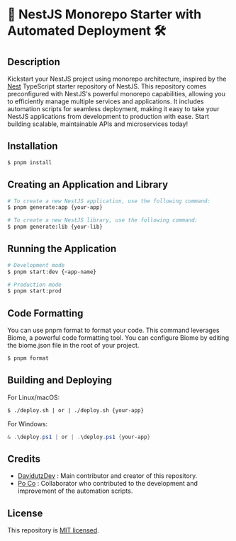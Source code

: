 # 🚀 NestJS Monorepo Starter with Automated Deployment 🛠️

## Description
Kickstart your NestJS project using monorepo architecture, inspired by the [Nest](https://github.com/nestjs/nest) TypeScript starter repository of NestJS. This repository comes preconfigured with NestJS's powerful monorepo capabilities, allowing you to efficiently manage multiple services and applications. It includes automation scripts for seamless deployment, making it easy to take your NestJS applications from development to production with ease. Start building scalable, maintainable APIs and microservices today!

## Installation

```bash
$ pnpm install
```

## Creating an Application and Library

```bash
# To create a new NestJS application, use the following command:
$ pnpm generate:app {your-app}

# To create a new NestJS library, use the following command:
$ pnpm generate:lib {your-lib}
```

## Running the Application

```bash
# Development mode
$ pnpm start:dev {<app-name}

# Production mode
$ pnpm start:prod
```

## Code Formatting
You can use pnpm format to format your code. This command leverages Biome, a powerful code formatting tool. You can configure Biome by editing the biome.json file in the root of your project.

```bash
$ pnpm format
```

## Building and Deploying

For Linux/macOS:
```bash
$ ./deploy.sh | or | ./deploy.sh {your-app}
```
For Windows:
```ps1
& .\deploy.ps1 | or | .\deploy.ps1 {your-app}
```

## Credits
- [DavidutzDev](https://github.com/DavidutzDev) : Main contributor and creator of this repository.
- [Po Co](https://github.com/polnio) : Collaborator who contributed to the development and improvement of the automation scripts.

## License

This repository is [MIT licensed](LICENSE).
